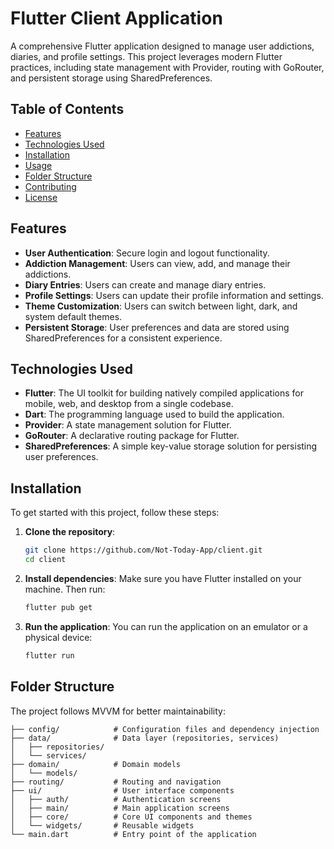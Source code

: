 # Flutter Client Application

A comprehensive Flutter application designed to manage user addictions, diaries, and profile settings. This project leverages modern Flutter practices, including state management with Provider, routing with GoRouter, and persistent storage using SharedPreferences.

## Table of Contents

- [Features](#features)
- [Technologies Used](#technologies-used)
- [Installation](#installation)
- [Usage](#usage)
- [Folder Structure](#folder-structure)
- [Contributing](#contributing)
- [License](#license)

## Features

- **User Authentication**: Secure login and logout functionality.
- **Addiction Management**: Users can view, add, and manage their addictions.
- **Diary Entries**: Users can create and manage diary entries.
- **Profile Settings**: Users can update their profile information and settings.
- **Theme Customization**: Users can switch between light, dark, and system default themes.
- **Persistent Storage**: User preferences and data are stored using SharedPreferences for a consistent experience.

## Technologies Used

- **Flutter**: The UI toolkit for building natively compiled applications for mobile, web, and desktop from a single codebase.
- **Dart**: The programming language used to build the application.
- **Provider**: A state management solution for Flutter.
- **GoRouter**: A declarative routing package for Flutter.
- **SharedPreferences**: A simple key-value storage solution for persisting user preferences.

## Installation

To get started with this project, follow these steps:

1. **Clone the repository**:

   ```bash
   git clone https://github.com/Not-Today-App/client.git
   cd client
   ```

2. **Install dependencies**:
   Make sure you have Flutter installed on your machine. Then run:

   ```bash
   flutter pub get
   ```

3. **Run the application**:
   You can run the application on an emulator or a physical device:
   ```bash
   flutter run
   ```

## Folder Structure

The project follows MVVM for better maintainability:

```lib/
├── config/            # Configuration files and dependency injection
├── data/              # Data layer (repositories, services)
│   ├── repositories/
│   └── services/
├── domain/            # Domain models
│   └── models/
├── routing/           # Routing and navigation
├── ui/                # User interface components
│   ├── auth/          # Authentication screens
│   ├── main/          # Main application screens
│   ├── core/          # Core UI components and themes
│   └── widgets/       # Reusable widgets
└── main.dart          # Entry point of the application
```

